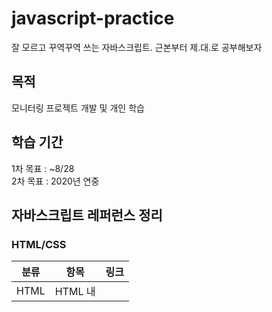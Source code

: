 # javascript-practice
잘 모르고 꾸역꾸역 쓰는 자바스크립트. 근본부터 제.대.로 공부해보자

## 목적
모니터링 프로젝트 개발 및 개인 학습

## 학습 기간 
1차 목표 : ~8/28  
2차 목표 : 2020년 연중

## 자바스크립트 레퍼런스 정리
### HTML/CSS
|분류|항목|링크|
|---|---|---|
|HTML|HTML 내 <script> 태그 실행시점|[링크](http://tcpschool.com/html-tags/script)|


### JavaScript
|분류|항목|링크|
|---|---|---|
|Javascript|브라우저의 document에 요소 생성 및 append|[링크](https://developer.mozilla.org/en-US/docs/Web/API/Document/createElement)<br>[document.append 대신 document.body.append](https://stackoverflow.com/questions/41303634/failed-to-execute-appendchild-on-node-only-one-element-on-document-allowed)|
|Javascript|객체 내에 텍스트 집어넣기|[링크](https://stackoverflow.com/questions/41764061/adding-text-to-an-existing-text-element-in-javascript-via-dom)|
|Javascript|브라우저 객체 내에 Event Listener 연결|[링크](https://developer.mozilla.org/en-US/docs/Web/API/EventTarget/addEventListener)<br>[링크](https://www.w3schools.com/jsref/met_element_addeventlistener.asp)|
|Javascript|브라우저에서 외부 텍스트파일 읽어오기|[링크](http://www.gisdeveloper.co.kr/?p=5566)|
|Javascript|브라우저에서 엑셀파일 읽어오기|[링크](http://www.gisdeveloper.co.kr/?p=8987)|
|Javascript|브라우저에서 JSON 파싱하기|[JSON](https://ithub.tistory.com/54)<br>[링크](https://developer.mozilla.org/ko/docs/Web/JavaScript/Reference/Global_Objects/JSON/parse)|
|Javascript|브라우저에서 CSV 파싱하기|[링크](https://www.it-swarm.dev/ko/javascript/%EB%8D%B0%EC%9D%B4%ED%84%B0%EB%A5%BC-%EC%9D%BD%EB%8A%94-%EB%B0%A9%EB%B2%95-csv-%ED%8C%8C%EC%9D%BC%EC%9D%84-%EC%82%AC%EC%9A%A9%ED%95%98%EB%8A%94-%EB%B0%A9%EB%B2%95/940034312/)<br>[링크](https://sweetpotatocat.tistory.com/5)|
|Javascript|브라우저에서 XPath로 선택하기|[링크](https://developer.mozilla.org/ko/docs/Introduction_to_using_XPath_in_JavaScript)<br>[링크](https://sensitivity-dev.tistory.com/21|
|Javascript|자바스크립트에서 한글 깨질 때|[링크](https://lookingfor.tistory.com/entry/%EC%9E%90%EB%B0%94%EC%8A%A4%ED%81%AC%EB%A6%BD%ED%8A%B8-%ED%95%9C%EA%B8%80-%EB%AC%B8%EC%9E%90%EC%97%B4-%EA%B9%A8%EC%A7%80%EB%8A%94-%EA%B2%BD%EC%9A%B0-encode-decode)|

### jQuery/Ajax
|분류|항목|링크|
|---|---|---|
|Ajax|Ajax 기본 문법|[링크](https://doolyit.tistory.com/20)|

### Node.js
|분류|항목|링크|
|---|---|---|

### Express.js
|분류|항목|링크|
|---|---|---|
|템플릿 엔진|Jade(Pug) 이해|[링크](https://iseongho.github.io/posts/node-template-engine-pug/)|
|템플릿 엔진|ejs 이해|[링크](https://yahohococo.tistory.com/43)|
|템플릿 엔진|템플릿 엔진 ejs로 바꾸기||
|개발툴|Nodemnon 이해 및 설정||
|문법|next의 정체|[링크](https://kamang-it.tistory.com/entry/NodeJSExpress%EB%8F%84%EB%8C%80%EC%B2%B4-next%EB%A9%94%EC%86%8C%EB%93%9C%EC%9D%98-%EC%A0%95%EC%B2%B4%EB%8A%94-%EB%AD%98%EA%B9%8C)|
